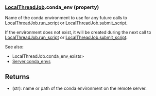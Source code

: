 ### [LocalThreadJob](LocalThreadJob.md).conda_env (property)




Name of the conda environment to use for any future calls
to [LocalThreadJob.run_script](LocalThreadJob.run_script.md) or [LocalThreadJob.submit_script](LocalThreadJob.submit_script.md).

If the environment does not exist, it will be created during the next
call to [LocalThreadJob.run_script](LocalThreadJob.run_script.md) or [LocalThreadJob.submit_script](LocalThreadJob.submit_script.md).

See also:

* LocalThreadJob.conda_env_exists&gt;
* [Server.conda_envs](Server.conda_envs.md)

Returns
-----------
* (str): name or path of the conda environment on the remote server.

